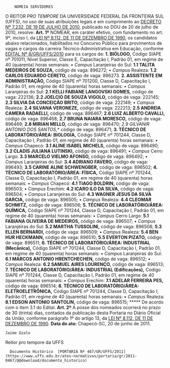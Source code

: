         NOMEIA SERVIDORES  

 O REITOR *PRO TEMPORE*  DA UNIVERSIDADE FEDERAL DA FRONTEIRA SUL (UFFS), no uso de suas atribuições legais e em cumprimento ao [DECRETO Nº 7.232, DE 19 DE JULHO DE 2010](http://www.planalto.gov.br/ccivil_03/_Ato2007-2010/2010/Decreto/D7232.htm), publicado no DOU de 20 de julho de 2010, resolve:   **Art. 1º**  NOMEAR, em caráter efetivo, com fundamento no art. 9º, inciso I, da [LEI Nº 8.112, DE 11 DE DEZEMBRO DE 1990](http://www.planalto.gov.br/ccivil_03/LEIS/L8112cons.htm), os candidatos abaixo relacionados, habilitados no Concurso Público para provimentos de vagas e cargos da carreira Técnico-Administrativa em Educação, conforme [EDITAL Nº 8/GR/UFFS/2010](https://www.uffs.edu.br/atos-normativos/edital/gr/2010-0008) para os cargos de: **1. BIÓLOGO,** Código SIAPE nº 701011, Nível Superior, Classe E, Capacitação I, Padrão 01, em regime de 40 (quarenta) horas semanais: • *Campus*  Laranjeiras do Sul: **1.1 TALITA MEDEIROS DE SOUZA,** código de vaga: 896272; • *Campus*  Realeza: **1.2 CARLOS EDUARDO CERETO,** código de vaga: 896273. **2. ASSISTENTE EM ADMINISTRAÇÃO,** Código SIAPE nº 701200, Classe D, Capacitação I, Padrão 01, em regime de 40 (quarenta) horas semanais: • *Campus*  Laranjeiras do Sul: **2.1 KELLI FABIANE LANGOVSKI GOMES,** código de vaga: 222136; **2.2 JOELCIO DE SOUZA VIGOLO,** código de vaga: 222145; **2.3 SILVIA DA CONCEIÇÃO BRITO,** código de vaga: 222149; • *Campus*  Realeza: **2.4 SILVANA VERONEZE,** código de vaga: 222213; **2.5 ANDREIA CAMERA RADAELLI,** código de vaga: 896467; **2.6 LUIZ ALBERTO CAVALLI,** código de vaga: 896468; **2.7 BRUNA NAIARA MORESCO,** código de vaga: 896469; **2.8 MIRIAN MELLO,** código de vaga: 896470; **2.9 GILVANIR ANTONIO DOS SANTOS*,** código de vaga: 896471; **3. TÉCNICO DE LABORATÓRIO/ÁREA: BIOLOGIA,** Código SIAPE nº 701244, Classe D, Capacitação I, Padrão 01, em regime de 40 (quarenta) horas semanais: • *Campus*  Chapecó: **3.1 ALINE ISABEL MICHELS,** código de vaga: 896490; **3.2 CLADIS JULIANA LUTINSKI,** código de vaga: 896491; • *Campus*  Cerro Largo: **3.3 MARCELO VIELMO AFONSO,** código de vaga: 896492; • *Campus*  Laranjeiras do Sul: **3.4 ADRIANO FAVERO,** código de vaga: 896493; **3.5 CARINE ALINE SCHWENGBER,** código de vaga: 896502; **4. TÉCNICO DE LABORATÓRIO/ÁREA: FÍSICA,** Código SIAPE nº 701244, Classe D, Capacitação I, Padrão 01, em regime de 40 (quarenta) horas semanais: • *Campus*  Chapecó: **4.1 TIAGO BOLDRIN,** código de vaga: 896503; • *Campus*  Erechim: **4.2 ICARO ILO DA SILVA,** código de vaga: 896504; • *Campus*  Laranjeiras do Sul: **4.3 WAGNER JESUS DA SILVA GARCIA,** código de vaga: 896505; • *Campus*  Realeza: **4.4 CLEOMAR SCHMITZ,** código de vaga: 896506; **5. TÉCNICO DE LABORATÓRIO/ÁREA: QUÍMICA,** Código SIAPE nº 701244, Classe D, Capacitação I, Padrão 01, em regime de 40 (quarenta) horas semanais: • *Campus*  Cerro Largo: **5.1 FABIANA OLIVEIRA DE MEDEIROS,** código de vaga: 896507; • *Campus*  Laranjeiras do Sul: **5.2 MARTHA TUSSOLINI,** código de vaga: 896508; **5.3 ELLEN BERNARDI,** código de vaga: 896509; • *Campus*  Realeza: **5.4 BEN HUR HECKMANN,** código de vaga: 896510; **5.5 EVERTON PIZATO,** código de vaga: 896511; **6. TÉCNICO DE LABORATÓRIO/ÁREA: INDUSTRIAL (Mecânica),** Código SIAPE nº 701244, Classe D, Capacitação I, Padrão 01, em regime de 40 (quarenta) horas semanais: • *Campus*  Laranjeiras do Sul: **6.1 MARCOS ANTONIO HRENTCHECHEN,** código de vaga: 896512; • *Campus*  Realeza: **6.2 SAMUEL AIRES LOURENÇO,** código de vaga: 896513; **7. TÉCNICO DE LABORATÓRIO/ÁREA: INDUSTRIAL (Edificações),** Código SIAPE nº 701244, Classe D, Capacitação I, Padrão 01, em regime de 40 (quarenta) horas semanais: • *Campus*  Erechim: **7.1 ADELAR FERREIRA PES,** código de vaga: 896514; **8. TÉCNICO DE LABORATÓRIO/ÁREA: ELETROELETRÔNICA,** Código SIAPE nº 701244, Classe D, Capacitação I, Padrão 01, em regime de 40 (quarenta) horas semanais: • *Campus*  Realeza: **8.1 EDSON ANTONIO SANTOLIN,** código de vaga: 896515; *****  De acordo com o item 3.1 do Edital.   **Art. 2º**  A posse dos nomeados ocorrerá no prazo de 30 (trinta) dias, contados da publicação desta Portaria no Diário Oficial da União, conforme parágrafo 1º do artigo 13, da [LEI Nº 8.112, DE 11 DE DEZEMBRO DE 1990](http://www.planalto.gov.br/ccivil_03/LEIS/L8112cons.htm).        **Data do ato:** Chapecó-SC, 20 de junho de 2011.   
 

    Jaime Giolo    
 Reitor pro tempore da UFFS 

      Documento Histórico  [PORTARIA Nº 467/GR/UFFS/2011](https://www.uffs.edu.br/atos-normativos/portaria/gr/2011-0467/@@download/documento_historico)     
      